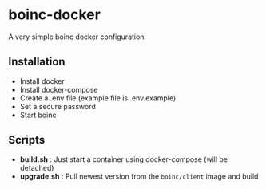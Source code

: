 # boinc-docker

A very simple boinc docker configuration

## Installation

* Install docker
* Install docker-compose
* Create a .env file (example file is .env.example)
* Set a secure password
* Start boinc


## Scripts

* **build.sh** : Just start a container using docker-compose (will be detached)
* **upgrade.sh** : Pull newest version from the `boinc/client` image and build
